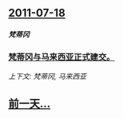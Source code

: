 ## [2011-07-18](/news/2011/07/18/index.md)

##### 梵蒂冈
### [梵蒂冈与马来西亚正式建交。](/news/2011/07/18/梵蒂冈与马来西亚正式建交.md)
_上下文: 梵蒂冈, 马来西亚_

## [前一天...](/news/2011/07/17/index.md)

